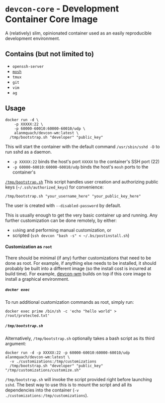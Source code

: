 # `devcon-core` - Development Container Core Image
A (relatively) slim, opinionated container used as an easily reproducible development environment.

## Contains (but not limited to)
* `openssh-server`
* [`mosh`](https://mosh.org/)
* `tmux`
* `git`
* `vim`
* `ag`

## Usage
```
docker run -d \
	-p XXXXX:22 \
	-p 60000-60010:60000-60010/udp \
	alanmquach/devcon-wm:latest \
  /tmp/bootstrap.sh "developer" "public_key"
```
This will start the container with the default command `/usr/sbin/sshd -D` to run sshd as a daemon.
* `-p XXXXX:22` binds the host's port `XXXXX` to the container's SSH port (22)
* `-p 60000-60010:60000-60010/udp` binds the host's `mosh` ports to the container's

[`/tmp/bootstrap.sh`](https://github.com/alanmquach/devcon-core/blob/master/bootstrap.sh)
This script handles user creation and authorizing public keys (`~/.ssh/authorized_keys`) for convenience:
```
/tmp/bootstrap.sh "your_username_here" "your_public_key_here"
```
The user is created with `--disabled-password` by default.

This is usually enough to get the very basic container up and running. Any further customization can be done remotely, by either:
* `ssh`ing and performing manual customization, or
* scripted (`ssh devcon "bash -s" < ~/.bs/postinstall.sh`)

#### Customization as `root`
There should be minimal (if any) further customizations that need to be done as root. For example, if anything else needs to be installed, it should probably be built into a different image (so the install cost is incurred at build time). For example, [devcon-wm](https://github.com/alanmquach/devcon-wm/) builds on top if this core image to install a graphical environment.

##### `docker exec`
To run additional customization commands as root, simply run:
```
docker exec prime /bin/sh -c 'echo "hello world" > /root/protected.txt'
```

##### `/tmp/bootstrap.sh`
Alternatively, `/tmp/bootstrap.sh` optionally takes a bash script as its third argument:
```
docker run -d -p XXXXX:22 -p 60000-60010:60000-60010/udp alanmquach/devcon-wm:latest \
  -v ./customizations:/tmp/customizations
  /tmp/bootstrap.sh "developer" "public_key" "/tmp/customizations/customize.sh"
```
`/tmp/bootstrap.sh` will invoke the script provided right before launching `sshd`. The best way to use this is to mount the script and all its dependencies into the container (`-v ./customizations:/tmp/customizations`).
